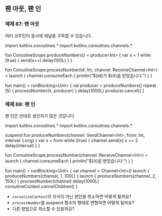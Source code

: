 ## 팬 아웃, 팬 인

### 예제 87: 팬 아웃

여러 코루틴이 동시에 채널을 구독할 수 있습니다.

<div class="kotlin-playground" >
import kotlinx.coroutines.*
import kotlinx.coroutines.channels.*

fun CoroutineScope.produceNumbers() = produce&lt;Int&gt; {
    var x = 1
    while (true) {
        send(x++)
        delay(100L)
    }
}

fun CoroutineScope.processNumber(id: Int, channel: ReceiveChannel&lt;Int&gt;) = launch {
    channel.consumeEach {
        println("${id}가 ${it}을 받았습니다.")
    }
}


fun main() = runBlocking&lt;Unit&gt; {
    val producer = produceNumbers()
    repeat (5) {
        processNumber(it, producer)
    }
    delay(1000L)
    producer.cancel()
}
</div>

### 예제 88: 팬 인

팬 인은 반대로 생산자가 많은 것입니다.

<div class="kotlin-playground" >
import kotlinx.coroutines.*
import kotlinx.coroutines.channels.*

suspend fun produceNumbers(channel: SendChannel&lt;Int&gt;, from: Int, interval: Long) {
    var x = from
    while (true) {
        channel.send(x)
        x += 2
        delay(interval)
    }
}

fun CoroutineScope.processNumber(channel: ReceiveChannel&lt;Int&gt;) = launch {
    channel.consumeEach {
        println("${it}을 받았습니다.")
    }
}


fun main() = runBlocking&lt;Unit&gt; {
    val channel = Channel&lt;Int&gt;()
    launch {
        produceNumbers(channel, 1, 100L)
    }
    launch {
        produceNumbers(channel, 2, 150L)
    }
    processNumber(channel)
    delay(1000L)
    coroutineContext.cancelChildren()
}
</div>

 * `coroutineContext`의 자식이 아닌 본인을 취소하면 어떻게 될까요?
 * `processNumber`를 suspend 함수의 형태로 변형하면 어떻게 될까요?
 * 다른 방법으로 취소할 수 있을까요?
